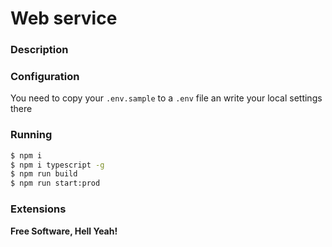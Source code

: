 # Web service

### Description

### Configuration

You need to copy your `.env.sample` to a `.env` file an write your local settings there

### Running

```sh
$ npm i
$ npm i typescript -g
$ npm run build
$ npm run start:prod
```

### Extensions

**Free Software, Hell Yeah!**
